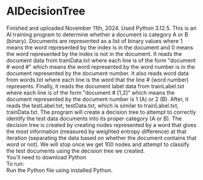# AIDecisionTree

Finished and uploaded November 11th, 2024. Used Python 3.12.5. This is an AI training program to determine whether a document is category A or B (binary). Documents are represented as a list of binary values where 1 means the word represented by the index is in the document and 0 means the word represented by the index is not in the document. It reads the document data from trainData.txt where each line is of the form "document # word #" which means the word represented by the word number is in the document represented by the document number. It also reads word data from words.txt where each line is the word that the line # (word number) represents. Finally, it reads the document label data from trainLabel.txt where each line is of the form "document # [1,2]" which means the document  represented by the document number is 1 (A) or 2 (B). After, it reads the testLabel.txt, testData.txt, which is similar to trainLabel.txt, trainData.txt. The program will create a decision tree to attempt to correctly identify the test data documents into its proper category (A or B). The decision tree is created by creating nodes represented by a word that gives the most information (measured by weighted entropy difference) at that iteration (separating the data based on whether the document contains that word or not). We will stop once we get 100 nodes and attempt to classify the test documents using the decision tree we created.  
You'll need to download Python  
To run:  
Run the Python file using installed Python.  
